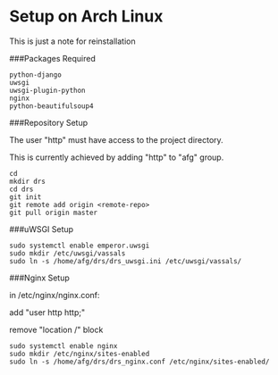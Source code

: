 # Setup on Arch Linux

This is just a note for reinstallation

###Packages Required
```
python-django
uwsgi
uwsgi-plugin-python
nginx
python-beautifulsoup4
```

###Repository Setup

The user "http" must have access to the project directory.

This is currently achieved by adding "http" to "afg" group.
```
cd
mkdir drs
cd drs
git init
git remote add origin <remote-repo>
git pull origin master
```

###uWSGI Setup
```
sudo systemctl enable emperor.uwsgi
sudo mkdir /etc/uwsgi/vassals
sudo ln -s /home/afg/drs/drs_uwsgi.ini /etc/uwsgi/vassals/
```

###Nginx Setup

in /etc/nginx/nginx.conf:

add "user http http;"

remove "location /" block
```
sudo systemctl enable nginx
sudo mkdir /etc/nginx/sites-enabled
sudo ln -s /home/afg/drs/drs_nginx.conf /etc/nginx/sites-enabled/
```
